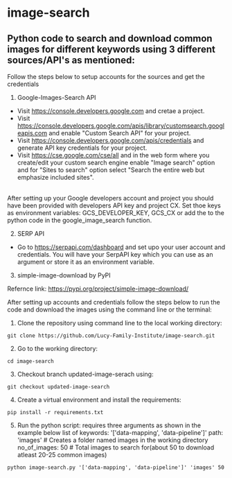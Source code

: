 # image-search

## Python code to search and download common images for different keywords using 3 different sources/API's as mentioned:

Follow the steps below to setup accounts for the sources and get the credentials
1. Google-Images-Search API

- Visit https://console.developers.google.com and cretae a project. <br>
- Visit https://console.developers.google.com/apis/library/customsearch.googleapis.com and enable "Custom Search API" for your project.<br>
- Visit https://console.developers.google.com/apis/credentials and generate API key credentials for your project.<br>
- Visit https://cse.google.com/cse/all and in the web form where you create/edit your custom search engine enable "Image search" option and for "Sites to search" option select "Search the entire web but emphasize included sites".<br><br>

After setting up your Google developers account and project you should have been provided with developers API key and project CX. Set thoe keys as environment variables: GCS_DEVELOPER_KEY, GCS_CX or add the to the python code in the google_image_search function.

2. SERP API

- Go to https://serpapi.com/dashboard and set upo your user account and credentials. You will have your SerpAPI key which you can use as an argument or store it as an environment variable.

3. simple-image-download by PyPI

Refernce link: https://pypi.org/project/simple-image-download/


After setting up accounts and credentials follow the steps below to run the code and download the images using the command line or the terminal:


1. Clone the repository using command line to the local working directory:
```
git clone https://github.com/Lucy-Family-Institute/image-search.git
```

2. Go to the working directory:
```
cd image-search
```

3. Checkout branch updated-image-serach using:
```
git checkout updated-image-search
```

4. Create a virtual environment and install the requirements:

```
pip install -r requirements.txt
```
5. Run the python script:
requires three arguments as shown in the example below
list of keywords: '['data-mapping', 'data-pipeline']'
path: 'images' # Creates a folder named images in the working directory
no_of_images: 50 # Total images to search for(about 50 to download atleast 20-25 common images)

```
python image-search.py '['data-mapping', 'data-pipeline']' 'images' 50
```
